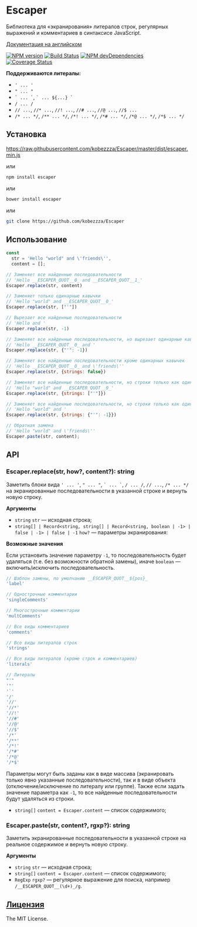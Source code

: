 Escaper
=======

Библиотека для «экранирования» литералов строк, регулярных выражений и комментариев в синтаксисе JavaScript.

[Документация на английском](https://github.com/kobezzza/Escaper/blob/master/README.md)

[![NPM version](http://img.shields.io/npm/v/escaper.svg?style=flat)](http://badge.fury.io/js/escaper)
[![Build Status](https://github.com/kobezzza/Escaper/workflows/build/badge.svg?branch=master)](https://github.com/kobezzza/Escaper/actions?query=workflow%3Abuild)
[![NPM devDependencies](http://img.shields.io/david/dev/kobezzza/Escaper.svg?style=flat)](https://david-dm.org/kobezzza/Escaper?type=dev)
[![Coverage Status](http://img.shields.io/coveralls/kobezzza/Escaper.svg?style=flat)](https://coveralls.io/r/kobezzza/Escaper?branch=master)

**Поддерживаются литералы:**

* `' ... '`
* `" ... "`
* `` ` ... ` ``, `` ` ... ${...} ` ``
* `/ ... /`
* `// ...`, `//* ...`, `//! ...`, `//# ...`, `//@ ...`, `//$ ...`
* `/* ... */`, `/** ... */`, `/*! ... */`, `/*# ... */`, `/*@ ... */`, `/*$ ... */`

## Установка

https://raw.githubusercontent.com/kobezzza/Escaper/master/dist/escaper.min.js

или

```bash
npm install escaper
```

или

```bash
bower install escaper
```

или

```bash
git clone https://github.com/kobezzza/Escaper
```

## Использование

```js
const
  str = 'Hello "world" and \'friends\'',
  content = [];

// Заменяет все найденные последовательности
// 'Hello __ESCAPER_QUOT__0_ and __ESCAPER_QUOT__1_'
Escaper.replace(str, content)

// Заменяет только одинарные кавычки
// 'Hello "world" and __ESCAPER_QUOT__0_'
Escaper.replace(str, ["'"])

// Вырезает все найденные последовательности
// 'Hello and '
Escaper.replace(str, -1)

// Заменяет все найденные последовательности, но вырезает одинарные кавычки
// 'Hello __ESCAPER_QUOT__0_ and '
Escaper.replace(str, {"'": -1})

// Заменяет все найденные последовательности кроме одинарных кавычек
// 'Hello __ESCAPER_QUOT__0_ and \'friends\''
Escaper.replace(str, {strings: false})

// Заменяет все найденные последовательности, но строки только как одинарные кавычки
// 'Hello "world" and __ESCAPER_QUOT__0_'
Escaper.replace(str, {strings: ["'"]})

// Заменяет все найденные последовательности, но строки только как одинарные кавычки и они будут вырезаны
// 'Hello "world" and '
Escaper.replace(str, {strings: {"'": -1}})

// Обратная замена
// 'Hello "world" and \'friends\''
Escaper.paste(str, content);
```

## API
### Escaper.replace(str, how?, content?): string

Заметить блоки вида `' ... '`, `" ... "`, `` ` ... ` ``, `/ ... /`, `// ...`, `/* ... */` на
экранированные последовательности в указанной строке и вернуть новую строку.

**Аргументы**

* `string` `str` — исходная строка;
* `string[] | Record<string, string[] | Record<string, boolean | -1> | false | -1> | false | -1` `how?` — параметры экранирования:

**Возможные значения**

Если установить значение параметру `-1`, то последовательность будет удаляться
(т.е. без возможности обратной замены), иначе `boolean` — включить/исключить последовательность.

```js
// Шаблон замены, по умолчанию __ESCAPER_QUOT__${pos}_
'label'

// Однострочные комментарии
'singleComments'

// Многострочные комментарии
'multComments'

// Все виды комментариев
'comments'

// Все виды литералов строк
'strings'

// Все виды литералов (кроме строк и комментариев)
'literals'

// Литералы
"'"
'"'
'`'
'/'
'//'
'//*'
'//!'
'//#'
'//@'
'//$'
'/*'
'/**'
'/*!'
'/*#'
'/*@'
'/*$'
```

Параметры могут быть заданы как в виде массива (экранировать только явно указанные последовательности),
так и в виде объекта (отключение/исключение по литералу или группе). Также если задать значение параметра как `-1`,
то все найденные последовательности будут удаляться из строки.

* `string[]` `content = Escaper.content` — список содержимого;

### Escaper.paste(str, content?, rgxp?): string

Заметить экранированные последовательности в указанной строке на реальное содержимое и вернуть новую строку.

**Аргументы**

* `string` `str` — исходная строка;
* `string[]` `content = Escaper.content` — список содержимого;
* `RegExp` `rgxp?` — регулярное выражение для поиска, например `/__ESCAPER_QUOT__(\d+)_/g`.

## [Лицензия](https://github.com/kobezzza/Escaper/blob/master/LICENSE)

The MIT License.
